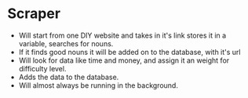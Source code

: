 # Scraper

* Will start from one DIY website and takes in it's link stores it in a variable, searches for nouns.
* If it finds good nouns it will be added on to the database, with it's url
* Will look for data like time and money, and assign it an weight for difficulty level.
* Adds the data to the database.
* Will almost always be running in the background.